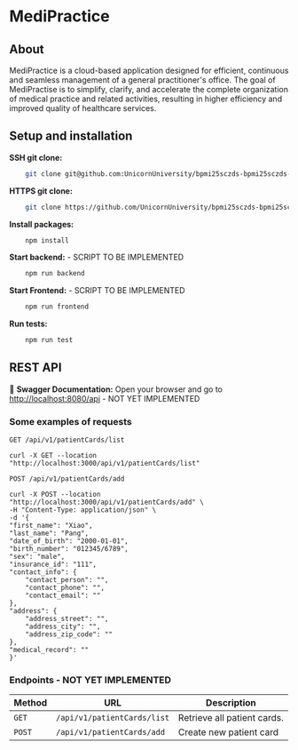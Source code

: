 # MediPractice

## About

MediPractice is a cloud-based application designed for efficient, continuous and seamless management of a general practitioner's office.
The goal of MediPractise is to simplify, clarify, and accelerate the complete organization of medical practice and related activities, resulting in higher efficiency and improved quality of healthcare services.

## Setup and installation
**SSH git clone:**
```bash
    git clone git@github.com:UnicornUniversity/bpmi25sczds-bpmi25sczds-tym-1-1.git
```
**HTTPS git clone:**
```bash
    git clone https://github.com/UnicornUniversity/bpmi25sczds-bpmi25sczds-tym-1-1.git
```
**Install packages:**
```bash
    npm install
```
**Start backend:** - SCRIPT TO BE IMPLEMENTED
```bash
    npm run backend
```
**Start Frontend:** - SCRIPT TO BE IMPLEMENTED
```bash
    npm run frontend
```
**Run tests:**
```bash
    npm run test
```

## REST API
📌 **Swagger Documentation:** Open your browser and go to [http://localhost:8080/api](http://localhost:8080/api) - NOT YET IMPLEMENTED

### Some examples of requests

`GET /api/v1/patientCards/list`

    curl -X GET --location "http://localhost:3000/api/v1/patientCards/list"

`POST /api/v1/patientCards/add`

    curl -X POST --location "http://localhost:3000/api/v1/patientCards/add" \
    -H "Content-Type: application/json" \
    -d '{
    "first_name": "Xiao",
    "last_name": "Pang",
    "date_of_birth": "2000-01-01",
    "birth_number": "012345/6789",
    "sex": "male",
    "insurance_id": "111",
    "contact_info": {
        "contact_person": "",
        "contact_phone": "",
        "contact_email": ""
    },
    "address": {
        "address_street": "",
        "address_city": "",
        "address_zip_code": ""
    },
    "medical_record": ""
    }'

### Endpoints - NOT YET IMPLEMENTED

| Method  | URL                         | Description                    |
|---------|-----------------------------|--------------------------------|
| `GET`   | `/api/v1/patientCards/list` | Retrieve all patient cards.    |
| `POST`  | `/api/v1/patientCards/add`  | Create new patient card        |